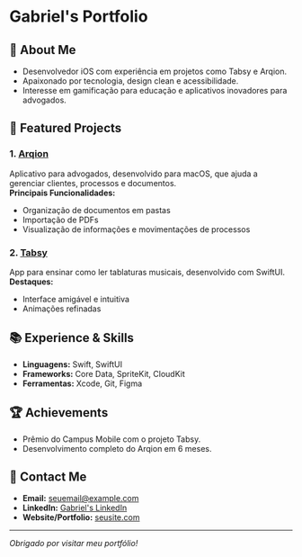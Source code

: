 # Gabriel's Portfolio

## 👋 About Me
- Desenvolvedor iOS com experiência em projetos como Tabsy e Arqion.
- Apaixonado por tecnologia, design clean e acessibilidade.
- Interesse em gamificação para educação e aplicativos inovadores para advogados.

## 💼 Featured Projects
### 1. [Arqion](link-do-repositorio)
Aplicativo para advogados, desenvolvido para macOS, que ajuda a gerenciar clientes, processos e documentos.  
**Principais Funcionalidades:**
- Organização de documentos em pastas
- Importação de PDFs
- Visualização de informações e movimentações de processos

### 2. [Tabsy](link-do-repositorio)
App para ensinar como ler tablaturas musicais, desenvolvido com SwiftUI.  
**Destaques:**
- Interface amigável e intuitiva
- Animações refinadas

## 📚 Experience & Skills
- **Linguagens:** Swift, SwiftUI
- **Frameworks:** Core Data, SpriteKit, CloudKit
- **Ferramentas:** Xcode, Git, Figma

## 🏆 Achievements
- Prêmio do Campus Mobile com o projeto Tabsy.
- Desenvolvimento completo do Arqion em 6 meses.

## 📝 Contact Me
- **Email:** seuemail@example.com
- **LinkedIn:** [Gabriel's LinkedIn](link-do-linkedin)
- **Website/Portfolio:** [seusite.com](link)

---

*Obrigado por visitar meu portfólio!*
